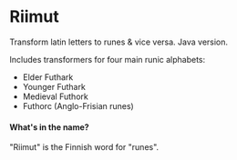 # Riimut

Transform latin letters to runes &amp; vice versa. Java version.

Includes transformers for four main runic alphabets:

- Elder Futhark
- Younger Futhark
- Medieval Futhork
- Futhorc (Anglo-Frisian runes)


#### What's in the name?

"Riimut" is the Finnish word for "runes".

